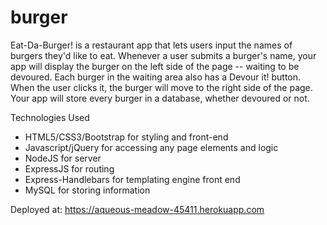 # burger

Eat-Da-Burger! is a restaurant app that lets users input the names of burgers they'd like to eat.
Whenever a user submits a burger's name, your app will display the burger on the left side of the page -- waiting to be devoured.
Each burger in the waiting area also has a Devour it! button. When the user clicks it, the burger will move to the right side of the page.
Your app will store every burger in a database, whether devoured or not.

Technologies Used

- HTML5/CSS3/Bootstrap for styling and front-end
- Javascript/jQuery for accessing any page elements and logic
- NodeJS for server
- ExpressJS for routing
- Express-Handlebars for templating engine front end
- MySQL for storing information 

Deployed at: https://aqueous-meadow-45411.herokuapp.com

